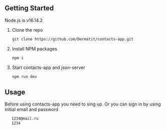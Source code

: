 ## Getting Started

Node.js is v16.14.2

1. Clone the repo
   ```sh
   git clone https://github.com/Dermatit/contacts-app.git
   ```
2. Install NPM packages
   ```sh
   npm i
   ```
3. Start contacts-app and json-server
   ```sh
   npm run dev
   ```

## Usage

Before using contacts-app you need to sing up. Or you can sign in by using initial email and password
```sh
   1234@mail.ru
   1234
```
